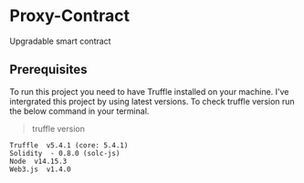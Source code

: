 # Proxy-Contract
Upgradable smart contract

## Prerequisites
To run this project you need to have Truffle installed on your machine. I've intergrated this project by using latest versions. To check truffle version run the below command in your 
terminal.
> truffle version
```
Truffle  v5.4.1 (core: 5.4.1)
Solidity  - 0.8.0 (solc-js)
Node  v14.15.3
Web3.js  v1.4.0
```


